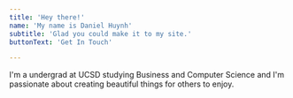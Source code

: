 ```yaml
---
title: 'Hey there!'
name: 'My name is Daniel Huynh'
subtitle: 'Glad you could make it to my site.'
buttonText: 'Get In Touch'

---
```


I'm a undergrad at UCSD studying Business and Computer Science and I'm passionate about creating beautiful things for others to enjoy.
